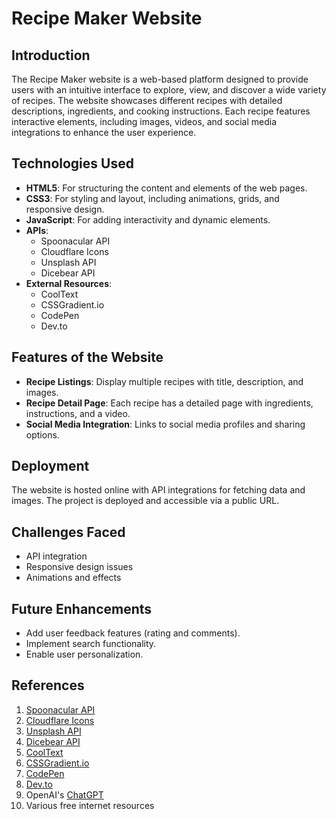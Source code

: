 # Recipe Maker Website

## Introduction
The Recipe Maker website is a web-based platform designed to provide users with an intuitive interface to explore, view, and discover a wide variety of recipes. The website showcases different recipes with detailed descriptions, ingredients, and cooking instructions. Each recipe features interactive elements, including images, videos, and social media integrations to enhance the user experience.

## Technologies Used
- **HTML5**: For structuring the content and elements of the web pages.
- **CSS3**: For styling and layout, including animations, grids, and responsive design.
- **JavaScript**: For adding interactivity and dynamic elements.
- **APIs**:
  - Spoonacular API
  - Cloudflare Icons
  - Unsplash API
  - Dicebear API
- **External Resources**:
  - CoolText
  - CSSGradient.io
  - CodePen
  - Dev.to

## Features of the Website
- **Recipe Listings**: Display multiple recipes with title, description, and images.
- **Recipe Detail Page**: Each recipe has a detailed page with ingredients, instructions, and a video.
- **Social Media Integration**: Links to social media profiles and sharing options.

## Deployment
The website is hosted online with API integrations for fetching data and images. The project is deployed and accessible via a public URL.

## Challenges Faced
- API integration
- Responsive design issues
- Animations and effects

## Future Enhancements
- Add user feedback features (rating and comments).
- Implement search functionality.
- Enable user personalization.

## References
1. [Spoonacular API](https://spoonacular.com/)
2. [Cloudflare Icons](https://cdnjs.cloudflare.com/)
3. [Unsplash API](https://unsplash.com/)
4. [Dicebear API](https://www.dicebear.com/)
5. [CoolText](https://cooltext.com/)
6. [CSSGradient.io](https://cssgradient.io/)
7. [CodePen](https://codepen.io/)
8. [Dev.to](https://dev.to/)
9. OpenAI's [ChatGPT](https://chat.openai.com/)
10. Various free internet resources


